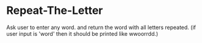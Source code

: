 # Repeat-The-Letter
Ask user to enter any word. and return the word with all letters repeated. (if user input is 'word' then it should be printed like wwoorrdd.)
